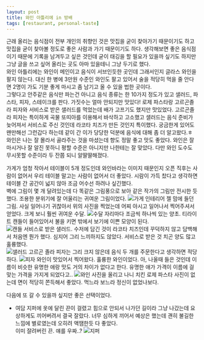 ```yaml
---
layout: post
title: 와인 아틀리에 in 방배
tags: [restaurant, personal-taste]
---
```

근래 올리는 음식점이 전부 개인의 취향인 것은 맛집을 굳이 찾아가기 때문이기도 하고 맛집을 굳이 찾아볼 정도로 좋은 사람과 가기 때문이기도 하다. 생각해보면 좋은 음식점이기 때문에 기록을 남겨두고 싶은 것인데 굳이 태깅을 할 필요가 있을까 싶기도 하지만 그냥 글을 쓰고 싶어 올리는 곳도 아마 있을테니 그냥 두기로 했다.    
와인 아틀리에는 와인이 메인이고 음식이 서브인듯한 곳인데 그래서인지 글라스 와인을 팔지 않는다. 대신 한 병에 3만원 수준인 와인도 팔고 있어서 술을 적당히 먹을 줄 안다면 2명이 가도 기분 좋게 마시고 좀 남기고 올 수 있을 법한 곳이다.    
그렇다고 안주같은 음식만 파는건 아니고 음식 종류는 한 10가지 정도가 있고 샐러드, 파스타, 피자, 스테이크를 판다. 가짓수는 얼마 안되지만 맛있다! 로제 파스타랑 고르곤졸라 피자와 서비스로 받은 샐러드를 먹었는데 배가 고프기도 했지만 맛있었다. 고르곤졸라 피자는 특이하게 곡물 또띠아를 이용해서 바삭하고 고소했고 샐러드는 음식 준비가 늦어져서 서비스로 주신 것인데 라코타 치즈가 만든 것인지 특이했다. 궁금한게 있어도 왠만해선 그런갑다 하는데 같이 간 이가 당당한 덕분에 음식에 대해 좀 더 알고왔다.ㅎ    
와인은 나는 잘 몰라서 골라주는 것을 마셨는데 향도 정말 좋고 맛도 좋았다. 와인은 잘 마시거나 잘 알진 못하니 평할 수준은 아니지만 나한테는 잘 맞았다. 다만 와인 도수도 무시못할 수준이라 두 잔쯤 되니 알딸딸해졌다.   

가게가 엄청 작아서 테이블이 5개 정도인데 와인바라는 이미지 때문인지 오픈 직후는 사람이 없어서 우리 테이블 말고는 사람이 없어서 더 좋았다. 시람이 가득 찼다고 생각하면 테이블 간 공간이 넓지 않아 조금 어수선 하려나 싶긴했다.   
벽에 그림이 몇 개 달려있는데 다 똑같은 그림풍으로 보아 같은 작가의 그림만 전시한 듯했다. 조용한 분위기에 잘 어울리는 귀여운 그림이었다. 
![가게 인테리어](http://lh3.googleusercontent.com/-sYA07lnw3XY/VlpKn1KX0VI/AAAAAAAAAbg/AQSswe1S3wo/s1280/upload_-1.jpg)
젤 맘에 들던 그림. 사실 일어나기 귀찮아서 위의 사진을 찍었는데 어찌 아시고 일어나서 찍어주셔서 얻었다. 크게 보니 훨씬 귀여운 수달. 
![수달](http://lh3.googleusercontent.com/-eIC-YHUtzK4/VlpKoxR1tpI/AAAAAAAAAbo/v55VHuLtWgY/s1280/upload_-1.jpg)
자리마다 조금씩 하나씩 있는 양초. 티라이트 캔들이 들어있어서 불을 키면 밖에서 보기에 이쁜 모양이 된다.    
![캔들](http://lh3.googleusercontent.com/-o4Z8GAg8Ceo/VlqhnHM2DhI/AAAAAAAAAcU/KzVDd0PS3X8/s1280/upload_-1.jpg)
서비스로 받은 샐러드. 수저에 담긴 것이 라코타 치즈인데 꾸덕하지 않고 담백해서 처음엔 뭔가 했다. 심지어 그리 느끼하지도 않았다. 서비스로 받은 것 치곤 양도 많고 훌륭했다.       
![샐러드](http://lh3.googleusercontent.com/-wM60dbyIS5A/VlpKjzsHyFI/AAAAAAAAAbI/cGT7EIf0Iz0/s1280/upload_-1.jpg) 
고르곤 졸라 피자는 그리 크지 않은데 음식 두 개를 주문한다고 생각하면 적당하다. 
![피자](http://lh3.googleusercontent.com/-rqkQ4S2jSj0/VlpKl2lhF1I/AAAAAAAAAbQ/t_sZP3az1xw/s1280/upload_-1.jpg)
와인이 맛있어서 찍어왔다. 훌륭한 와인이었다. 아, 나올때 들은 것인데 이름이 비슷한 유명한 애랑 맛도 거의 차이가 없다고 한다. 유명한 애가 가격이 이름에 걸맞는 가격을 가지게 되었다고..
![와인](http://lh3.googleusercontent.com/-8oRr-f89SSU/VlpKk_R1a5I/AAAAAAAAAbE/rkj23ji9uSs/s1280/upload_-1.jpg)
사진을 올리고 나니 치킨 로제 파스타 사진이 없는데 면이 적당히 쫀득해서 좋았다. 먹느라 보느라 정신이 없었나보다.     

다음에 또 갈 수 있을까 싶지만 좋은 선택이었다.

+ 여담
지퍼에 옷에 달린 끈이 걸렸고 힘으로 안되서 나가던 길이라 그냥 나갔는데 요상하게도 끼어버려서 결국 잘랐다. 너무 심하게 끼어서 예상은 했는데 괜히 불길한 느낌에 별로였는데 오히려 액땜한듯 다 좋았다.     
이미 잘려버린 끈. 얘를 우짜..? 
![지퍼](http://lh3.googleusercontent.com/-i5ZYiZeB8wA/VlqC3m2gAnI/AAAAAAAAAb0/a53MM1hCHCU/s1280/upload_-1.jpg)